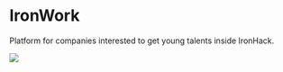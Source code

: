 # IronWork

Platform for companies interested to get young talents inside IronHack.


![](https://i.ibb.co/Nt2XjFM/ENDPOINTS-ACTUALIZADO.png)







